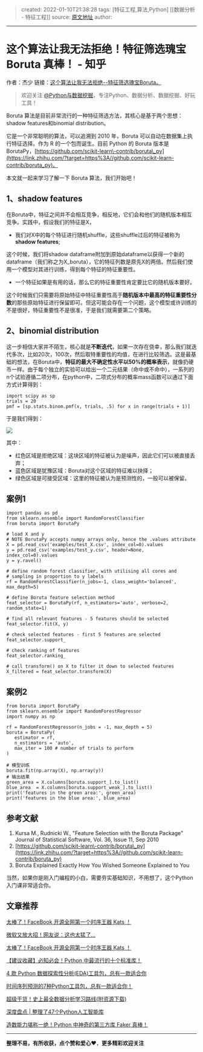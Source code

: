 > created: 2022-01-10T21:38:28
> tags: [特征工程,算法,Python] [[数据分析 - 特征工程]] 
> source: [原文地址](https://zhuanlan.zhihu.com/p/392325156)
> author: 

---

# 这个算法让我无法拒绝！特征筛选瑰宝 Boruta 真棒！ - 知乎

作者：杰少 链接：[这个算法让我无法拒绝--特征筛选瑰宝Boruta。](https://link.zhihu.com/?target=https%3A//mp.weixin.qq.com/s/0XbrbrkviVLcDycjHo953)

> 欢迎关注 [@Python与数据挖掘](https://www.zhihu.com/people/59915ce281b6623b6d399c8e4c469a1b)，专注Python、数据分析、数据挖掘、好玩工具！

Boruta 算法是目前非常流行的一种特征筛选方法，其核心是基于两个思想：shadow features和binomial distribution。

它是一个非常聪明的算法，可以追溯到 2010 年，Boruta 可以自动在数据集上执行特征选择。作为 R 的一个包而诞生。目前 Python 的 Boruta 版本是 BorutaPy，[https://github.com/scikit-learn\-contrib/boruta\_py](https://link.zhihu.com/?target=https%3A//github.com/scikit-learn-contrib/boruta_py)。

本文就一起来学习了解一下 Boruta 算法，我们开始吧！

## 1、shadow features

在Boruta中，特征之间并不会相互竞争，相反地，它们会和他们的随机版本相互竞争。实践中，假设我们的特征是X，

-   我们对X中的每个特征进行随机shuffle，这些shuffle过后的特征被称为**shadow features**;

这个时候，我们将shadow dataframe附加到原始dataframe以获得一个新的dataframe（我们称之为X\_boruta），它的特征列数是原先X的两倍。然后我们使用一个模型对其进行训练，得到每个特征的特征重要性。

-   一个特征如果是有用的话，那么它的特征重要性肯定要比它的随机版本要好。

这个时候我们只需要将原始特征中特征重要性高于**随机版本中最高的特征重要性分数**的那些原始特征进行保留即可。但这可能会存在一个问题，这个模型或许训练的不是很好，特征重要性不是很准，于是我们就需要第二个策略。

## 2、binomial distribution

这一步相信大家并不陌生，核心就是**不断迭代**，如果一次存在侥幸，那么我们就迭代多次，比如20次，100次，然后取特重要性的均值，在进行比较筛选。这是最基础的想法，在Boruta中，**特征的最大不确定性水平以50%的概率表示**，就像扔硬币一样。由于每个独立的实验可以给出一个二元结果（命中或不命中），一系列的n个试验遵循二项分布，在python中，二项式分布的概率mass函数可以通过下面方式计算得到：

```
import scipy as sp
trials = 20
pmf = [sp.stats.binom.pmf(x, trials, .5) for x in range(trials + 1)]
```

于是我们得到：

![](https://pic2.zhimg.com/v2-036cb6fa49ad184f10a093939e30dfdd_b.jpg)

其中：

-   红色区域是拒绝区域：这块区域的特征被认为是噪声，因此它们可以被直接丢弃；
-   蓝色区域是犹豫区域：Boruta对这个区域的特征难以抉择；
-   绿色区域是可接受区域：这里的特征被认为是预测性的，一般可以被保留。

## 案例1

```
import pandas as pd
from sklearn.ensemble import RandomForestClassifier
from boruta import BorutaPy

# load X and y
# NOTE BorutaPy accepts numpy arrays only, hence the .values attribute
X = pd.read_csv('examples/test_X.csv', index_col=0).values
y = pd.read_csv('examples/test_y.csv', header=None, index_col=0).values
y = y.ravel()

# define random forest classifier, with utilising all cores and
# sampling in proportion to y labels
rf = RandomForestClassifier(n_jobs=-1, class_weight='balanced', max_depth=5)

# define Boruta feature selection method
feat_selector = BorutaPy(rf, n_estimators='auto', verbose=2, random_state=1)

# find all relevant features - 5 features should be selected
feat_selector.fit(X, y)

# check selected features - first 5 features are selected
feat_selector.support_

# check ranking of features
feat_selector.ranking_

# call transform() on X to filter it down to selected features
X_filtered = feat_selector.transform(X)
```

## 案例2

```
from boruta import BorutaPy
from sklearn.ensemble import RandomForestRegressor
import numpy as np
 
rf = RandomForestRegressor(n_jobs = -1, max_depth = 5)
boruta = BorutaPy(
   estimator = rf, 
   n_estimators = 'auto',
   max_iter = 100 # number of trials to perform
)

# 模型训练
boruta.fit(np.array(X), np.array(y))
# 输出结果
green_area = X.columns[boruta.support_].to_list()
blue_area  = X.columns[boruta.support_weak_].to_list()
print('features in the green area:', green_area)
print('features in the blue area:', blue_area)
```

## 参考文献

1.  Kursa M., Rudnicki W., "Feature Selection with the Boruta Package" Journal of Statistical Software, Vol. 36, Issue 11, Sep 2010
2.  [https://github.com/scikit-learn\-contrib/boruta\_py](https://link.zhihu.com/?target=https%3A//github.com/scikit-learn-contrib/boruta_py)
3.  Boruta Explained Exactly How You Wished Someone Explained to You

当然，如果你是刚入门编程的小白，需要夯实基础知识，不用想了，这个Python入门课非常适合你。

## 文章推荐

[太棒了！FaceBook 开源全网第一个时序王器 Kats ！](https://zhuanlan.zhihu.com/p/391897734)

[微软又放大招！网友说：这也太猛了...](https://zhuanlan.zhihu.com/p/389377080)

[太棒了！FaceBook 开源全网第一个时序王器 Kats ！](https://zhuanlan.zhihu.com/p/391897734)

[【建议收藏】必知必会！Python 中最流行的十个标准库！](https://zhuanlan.zhihu.com/p/391518725)

[4 款 Python 数据探索性分析(EDA)工具包，总有一款适合你](https://zhuanlan.zhihu.com/p/372676897)

[时间序列预测的7种Python工具包，总有一款适合你！](https://zhuanlan.zhihu.com/p/385094015)

[超级干货！史上最全数据分析学习路线(附资源下载)](https://zhuanlan.zhihu.com/p/383053860)

[深度盘点 | 整理了47个Python人工智能库](https://zhuanlan.zhihu.com/p/391638964)

[造数能力堪称一绝！Python 中神奇的第三方库 Faker 真棒！](https://zhuanlan.zhihu.com/p/390671216)

___

**整理不易，有所收获，点个赞和爱心**❤️，**更多精彩欢迎关注**
